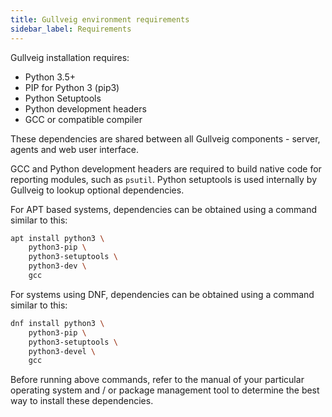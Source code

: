 ```yaml
---
title: Gullveig environment requirements
sidebar_label: Requirements
---
```


Gullveig installation requires:

- Python 3.5+
- PIP for Python 3 (pip3)
- Python Setuptools
- Python development headers
- GCC or compatible compiler

These dependencies are shared between all Gullveig components - server, agents and web user interface.

GCC and Python development headers are required to build native code for reporting modules, such as `psutil`.
Python setuptools is used internally by Gullveig to lookup optional dependencies.

For APT based systems, dependencies can be obtained using a command similar to this:

```bash
apt install python3 \
    python3-pip \ 
    python3-setuptools \
    python3-dev \
    gcc
```

For systems using DNF, dependencies can be obtained using a command similar to this:

```bash
dnf install python3 \
    python3-pip \
    python3-setuptools \
    python3-devel \
    gcc
```

Before running above commands, refer to the manual of your particular operating system and / or package management tool
to determine the best way to install these dependencies.
